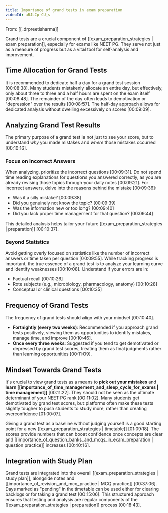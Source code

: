 ```yaml
---
title: Importance of grand tests in exam preparation
videoId: aBJLCp-CU_s
---
```


From: [[_drpreetisharma]] <br/> 

Grand tests are a crucial component of [[exam_preparation_strategies | exam preparation]], especially for exams like NEET PG. They serve not just as a measure of progress but as a vital tool for self-analysis and improvement.

## Time Allocation for Grand Tests
It is recommended to dedicate half a day for a grand test session <a class="yt-timestamp" data-t="00:08:38">[00:08:38]</a>. Many students mistakenly allocate an entire day, but effectively, only about three to three and a half hours are spent on the exam itself <a class="yt-timestamp" data-t="00:08:48">[00:08:48]</a>. The remainder of the day often leads to demotivation or "depression" over the results <a class="yt-timestamp" data-t="00:08:57">[00:08:57]</a>. The half-day approach allows for dedicated analysis without dwelling excessively on scores <a class="yt-timestamp" data-t="00:09:09">[00:09:09]</a>.

## Analyzing Grand Test Results
The primary purpose of a grand test is not just to see your score, but to understand *why* you made mistakes and *where* those mistakes occurred <a class="yt-timestamp" data-t="00:10:16">[00:10:16]</a>.

### Focus on Incorrect Answers
When analyzing, prioritize the incorrect questions <a class="yt-timestamp" data-t="00:09:31">[00:09:31]</a>. Do not spend time reading explanations for questions you answered correctly, as you are already revising those topics through your daily notes <a class="yt-timestamp" data-t="00:09:21">[00:09:21]</a>. For incorrect answers, delve into the reasons behind the mistake <a class="yt-timestamp" data-t="00:09:36">[00:09:36]</a>:
- Was it a silly mistake? <a class="yt-timestamp" data-t="00:09:38">[00:09:38]</a>
- Did you genuinely not know the topic? <a class="yt-timestamp" data-t="00:09:39">[00:09:39]</a>
- Was the information new or too long? <a class="yt-timestamp" data-t="00:09:40">[00:09:40]</a>
- Did you lack proper time management for that question? <a class="yt-timestamp" data-t="00:09:44">[00:09:44]</a>

This detailed analysis helps tailor your future [[exam_preparation_strategies | preparation]] <a class="yt-timestamp" data-t="00:10:37">[00:10:37]</a>.

### Beyond Statistics
Avoid getting overly focused on statistics like the number of incorrect answers or time taken per question <a class="yt-timestamp" data-t="00:09:55">[00:09:55]</a>. While tracking progress is important, the true essence of a grand test is to analyze your learning curve and identify weaknesses <a class="yt-timestamp" data-t="00:10:08">[00:10:08]</a>. Understand if your errors are in:
- Factual recall <a class="yt-timestamp" data-t="00:10:26">[00:10:26]</a>
- Rote subjects (e.g., microbiology, pharmacology, anatomy) <a class="yt-timestamp" data-t="00:10:28">[00:10:28]</a>
- Conceptual or clinical questions <a class="yt-timestamp" data-t="00:10:35">[00:10:35]</a>

## Frequency of Grand Tests
The frequency of grand tests should align with your mindset <a class="yt-timestamp" data-t="00:10:40">[00:10:40]</a>.
- **Fortnightly (every two weeks)**: Recommended if you approach grand tests positively, viewing them as opportunities to identify mistakes, manage time, and improve <a class="yt-timestamp" data-t="00:10:46">[00:10:46]</a>.
- **Once every three weeks**: Suggested if you tend to get demotivated or depressed by grand test scores, treating them as final judgments rather than learning opportunities <a class="yt-timestamp" data-t="00:11:09">[00:11:09]</a>.

## Mindset Towards Grand Tests
It's crucial to view grand tests as a means to **pick out your mistakes** and **learn [[importance_of_time_management_and_sleep_cycle_for_exams | time management]]** <a class="yt-timestamp" data-t="00:11:22">[00:11:22]</a>. They should not be seen as the ultimate determinant of your NEET PG rank <a class="yt-timestamp" data-t="00:11:02">[00:11:02]</a>. Many students get demotivated by grand test scores, but platforms often make these tests slightly tougher to push students to study more, rather than creating overconfidence <a class="yt-timestamp" data-t="01:00:07">[01:00:07]</a>.

Giving a grand test as a baseline without judging yourself is a good starting point for a new [[exam_preparation_strategies | timetable]] <a class="yt-timestamp" data-t="01:09:18">[01:09:18]</a>. The scores provide numbers that can boost confidence once concepts are clear and [[importance_of_question_banks_and_mcqs_in_exam_preparation | question practice]] increases <a class="yt-timestamp" data-t="00:40:16">[00:40:16]</a>.

## Integration with Study Plan
Grand tests are integrated into the overall [[exam_preparation_strategies | study plan]], alongside notes and [[importance_of_revision_and_mcq_practice | MCQ practice]] <a class="yt-timestamp" data-t="00:37:06">[00:37:06]</a>. Days marked as "pending" in the timetable can be used either for clearing backlogs or for taking a grand test <a class="yt-timestamp" data-t="00:15:06">[00:15:06]</a>. This structured approach ensures that testing and analysis are regular components of the [[exam_preparation_strategies | preparation]] process <a class="yt-timestamp" data-t="00:18:43">[00:18:43]</a>.